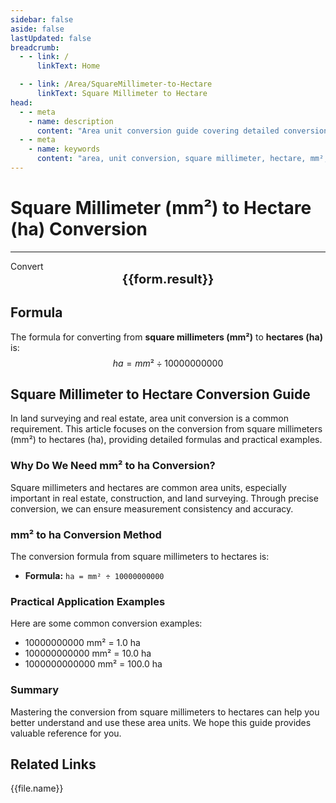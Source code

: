 ```yaml
---
sidebar: false
aside: false
lastUpdated: false
breadcrumb:
  - - link: /
      linkText: Home

  - - link: /Area/SquareMillimeter-to-Hectare
      linkText: Square Millimeter to Hectare
head:
  - - meta
    - name: description
      content: "Area unit conversion guide covering detailed conversion formulas and explanations from square millimeters (mm²) to hectares (ha)."
  - - meta
    - name: keywords
      content: "area, unit conversion, square millimeter, hectare, mm², ha, square millimeter to hectare, area conversion guide, square millimeter convert hectare, square millimeter to hectare, hectare conversion, square millimeter to hectare, hectare calculation, small area conversion, land survey area, square millimeter symbol, hectare symbol, area unit comparison, square millimeter conversion table, hectare conversion formula, area conversion tool, square millimeter calculation, hectare calculator, area conversion formula, real estate measurement unit, land planning area, small scale area conversion, square millimeter to hectare formula, hectare area calculation, area unit conversion, construction measurement unit, property area unit, square millimeter hectare comparison table, area calculation tool, metric area unit"
---
```

# Square Millimeter (mm²) to Hectare (ha) Conversion
---
<script setup>
import { onMounted, reactive, inject, ref } from 'vue'
import { NButton, NForm, NFormItem, NInput, NInputNumber, NSelect, NCard, useMessage,NGrid ,NGi } from 'naive-ui'
import { defineClientComponent } from 'vitepress'
import { Area } from '../files';

const convert = inject('convert')

const form = reactive({
  number: null,
  result: '',
})

const convertHandler = () => {
  if (form.number !== null && !isNaN(form.number)) {
    const convertedValue = parseFloat(form.number) / 10000000000
    form.result = `${form.number}mm² = ${convertedValue.toFixed(12)}ha`
  } else {
    form.result = 'Please enter a valid number.'
  }
}
</script>

<n-form size="large" :model="form">
  <n-form-item label="Square Millimeter (mm²)">
    <n-input-number v-model:value="form.number" placeholder="Enter square millimeters" style="width: 100%" />
  </n-form-item>
  <n-form-item>
    <n-button type="info" @click="convertHandler" block>Convert</n-button>
  </n-form-item>
</n-form>

<n-card  embedded :bordered="false" hoverable>
  <div  style="text-align:center;font-size:20px;">
    <strong>{{form.result}}</strong>
  </div>
</n-card>

## Formula

The formula for converting from **square millimeters (mm²)** to **hectares (ha)** is:
$$ ha = mm² \div 10000000000 $$

## Square Millimeter to Hectare Conversion Guide

In land surveying and real estate, area unit conversion is a common requirement. This article focuses on the conversion from square millimeters (mm²) to hectares (ha), providing detailed formulas and practical examples.

### Why Do We Need mm² to ha Conversion?

Square millimeters and hectares are common area units, especially important in real estate, construction, and land surveying. Through precise conversion, we can ensure measurement consistency and accuracy.

### mm² to ha Conversion Method

The conversion formula from square millimeters to hectares is:

- **Formula:** `ha = mm² ÷ 10000000000`

### Practical Application Examples

Here are some common conversion examples:

- 10000000000 mm² = 1.0 ha
- 100000000000 mm² = 10.0 ha
- 1000000000000 mm² = 100.0 ha

### Summary

Mastering the conversion from square millimeters to hectares can help you better understand and use these area units. We hope this guide provides valuable reference for you.

## Related Links
<n-grid x-gap="12" :cols="2">
  <n-gi v-for="(file, index) in Area" :key="index">
    <n-button
      text
      tag="a"
      :href="file.path"
      type="info"
    >
      {{file.name}}
    </n-button>
  </n-gi>
</n-grid>